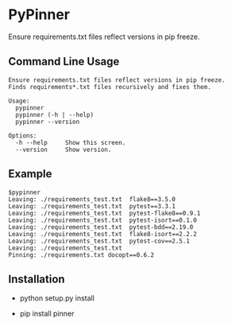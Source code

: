 PyPinner
========

Ensure requirements.txt files reflect versions in pip freeze.

Command Line Usage
------------------

```
Ensure requirements.txt files reflect versions in pip freeze.
Finds requirements*.txt files recursively and fixes them.

Usage:
  pypinner
  pypinner (-h | --help)
  pypinner --version

Options:
  -h --help     Show this screen.
  --version     Show version.

```

Example
-------

```
$pypinner
Leaving: ./requirements_test.txt  flake8==3.5.0
Leaving: ./requirements_test.txt  pytest==3.3.1
Leaving: ./requirements_test.txt  pytest-flake8==0.9.1
Leaving: ./requirements_test.txt  pytest-isort==0.1.0
Leaving: ./requirements_test.txt  pytest-bdd==2.19.0
Leaving: ./requirements_test.txt  flake8-isort==2.2.2
Leaving: ./requirements_test.txt  pytest-cov==2.5.1
Leaving: ./requirements_test.txt 
Pinning: ./requirements.txt docopt==0.6.2

```

Installation
------------

* python setup.py install

* pip install pinner
